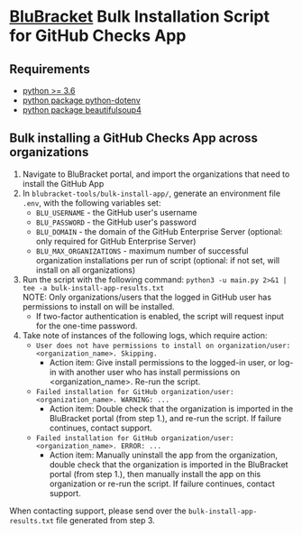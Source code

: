 # [BluBracket](https://blubracket.com/) Bulk Installation Script for GitHub Checks App

## Requirements
- [python >= 3.6](https://www.python.org/downloads/)
- [python package python-dotenv](https://pypi.org/project/python-dotenv/)
- [python package beautifulsoup4](https://pypi.org/project/beautifulsoup4/)
## Bulk installing a GitHub Checks App across organizations
1. Navigate to BluBracket portal, and import the organizations that need to install the GitHub App 
2. In `blubracket-tools/bulk-install-app/`, generate an environment file `.env`, with the following variables set:
   - `BLU_USERNAME` - the GitHub user's username
   - `BLU_PASSWORD` - the GitHub user's password
   - `BLU_DOMAIN` - the domain of the GitHub Enterprise Server (optional: only required for GitHub Enterprise Server)
   - `BLU_MAX_ORGANIZATIONS` - maximum number of successful organization installations per run of script 
     (optional: if not set, will install on all organizations)
3. Run the script with the following command: `python3 -u main.py 2>&1 | tee -a bulk-install-app-results.txt`  
   NOTE: Only organizations/users that the logged in GitHub user has permissions to install on will be installed.
   - If two-factor authentication is enabled, the script will request input for the one-time password.
4. Take note of instances of the following logs, which require action:
   - ```User does not have permissions to install on organization/user: <organization_name>. Skipping. ```
      - Action item: Give install permissions to the logged-in user, or log-in with another user who has install permissions on <organization_name>. Re-run the script. 
   - ```Failed installation for GitHub organization/user: <organization_name>. WARNING: ...```
      - Action item: Double check that the organization is imported in the BluBracket portal (from step 1.), and re-run the script. If failure continues, contact support.
   - ```Failed installation for GitHub organization/user: <organization_name>. ERROR: ...```
      - Action item: Manually uninstall the app from the organization, double check that the organization is imported in the BluBracket portal (from step 1.), then manually install the app on this organization or re-run the script. If failure continues, contact support.
        
When contacting support, please send over the `bulk-install-app-results.txt` file generated from step 3. 
